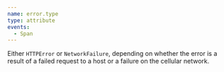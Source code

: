 ```yaml
---
name: error.type
type: attribute
events:
  - Span
---
```


Either `HTTPError` or `NetworkFailure`, depending on whether the error is a result of a failed request to a host or a failure on the cellular network.